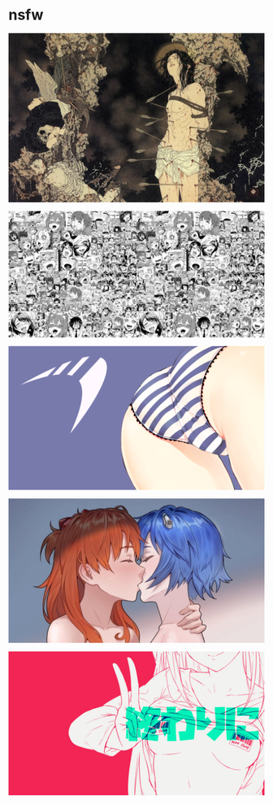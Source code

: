 # nsfw

<a href="takato_yamamoto.jpg"><img alt="takato_yamamoto" src="takato_yamamoto.jpg"></a>

<a href="b-914.jpg"><img alt="b-914" src="b-914.jpg"></a>

<a href="parabola.png"><img alt="parabola" src="parabola.png"></a>

<a href="evangelion.jpg"><img alt="evangelion" src="evangelion.jpg"></a>

<a href="moeshop.png"><img alt="moeshop" src="moeshop.png"></a>

